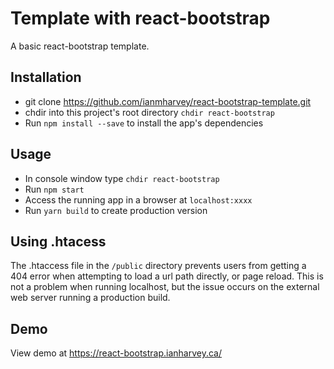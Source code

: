 # Template with react-bootstrap

A basic react-bootstrap template.

## Installation

+ git clone https://github.com/ianmharvey/react-bootstrap-template.git
+ chdir into this project's root directory `chdir react-bootstrap`
+ Run `npm install --save` to install the app's dependencies

## Usage

+ In console window type `chdir react-bootstrap` 
+ Run `npm start`
+ Access the running app in a browser at `localhost:xxxx`
+ Run `yarn build` to create production version

## Using .htacess

The .htaccess file in the `/public` directory prevents users from getting a 404 error when attempting to load a url path directly, or page reload. This is not a problem when running localhost, but the issue occurs on the external web server running a production build.

## Demo

View demo at https://react-bootstrap.ianharvey.ca/
